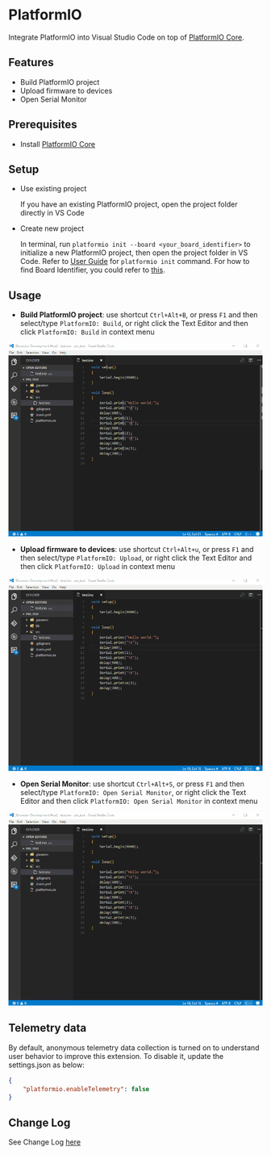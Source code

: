 # PlatformIO

Integrate PlatformIO into Visual Studio Code on top of [PlatformIO Core](http://docs.platformio.org/en/stable/core.html).

## Features

* Build PlatformIO project 
* Upload firmware to devices
* Open Serial Monitor

## Prerequisites

* Install [PlatformIO Core](http://docs.platformio.org/en/stable/installation.html)

## Setup

* Use existing project

  If you have an existing PlatformIO project, open the project folder directly in VS Code

* Create new project

  In terminal, run `platformio init --board <your_board_identifier>` to initialize a new PlatformIO project, then open the project folder in VS Code. Refer to [User Guide](http://docs.platformio.org/en/stable/userguide/cmd_init.html) for `platformio init` command. For how to find Board Identifier, you could refer to [this](http://docs.platformio.org/en/stable/quickstart.html#board-identifier).

## Usage

* **Build PlatformIO project**: use shortcut `Ctrl+Alt+B`, or press `F1` and then select/type `PlatformIO: Build`, or right click the Text Editor and then click `PlatformIO: Build` in context menu

![build](images/build.gif)

* **Upload firmware to devices**: use shortcut `Ctrl+Alt+u`, or press `F1` and then select/type `PlatformIO: Upload`, or right click the Text Editor and then click `PlatformIO: Upload` in context menu

![upload](images/upload.gif)

* **Open Serial Monitor**: use shortcut `Ctrl+Alt+S`, or press `F1` and then select/type `PlatformIO: Open Serial Monitor`, or right click the Text Editor and then click `PlatformIO: Open Serial Monitor` in context menu

![openSerialMonitor](images/openSerialMonitor.gif)

## Telemetry data

By default, anonymous telemetry data collection is turned on to understand user behavior to improve this extension. To disable it, update the settings.json as below:
```json
{
    "platformio.enableTelemetry": false
}
```

## Change Log

See Change Log [here](CHANGELOG.md)